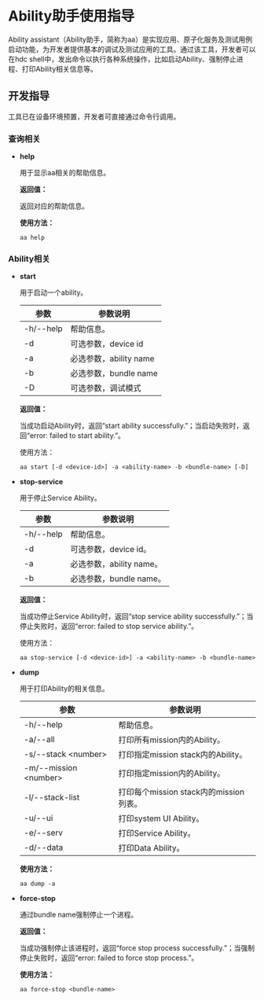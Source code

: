 # Ability助手使用指导

Ability assistant（Ability助手，简称为aa）是实现应用、原子化服务及测试用例启动功能，为开发者提供基本的调试及测试应用的工具。通过该工具，开发者可以在hdc shell中，发出命令以执行各种系统操作，比如启动Ability、强制停止进程、打印Ability相关信息等。

## 开发指导

工具已在设备环境预置，开发者可直接通过命令行调用。

### 查询相关

- **help**

  用于显示aa相关的帮助信息。

  **返回值：**

  返回对应的帮助信息。

  **使用方法：**

  ```
  aa help
  ```

### Ability相关

- **start**

  用于启动一个ability。

  | 参数      | 参数说明               |
  | --------- | ---------------------- |
  | -h/--help | 帮助信息。             |
  | -d        | 可选参数，device id    |
  | -a        | 必选参数，ability name |
  | -b        | 必选参数，bundle name  |
  | -D        | 可选参数，调试模式     |

  **返回值：**

  当成功启动Ability时，返回“start ability successfully.”；当启动失败时，返回“error: failed to start ability.”。

  使用方法：

  ```
  aa start [-d <device-id>] -a <ability-name> -b <bundle-name> [-D]
  ```
  
- **stop-service**

  用于停止Service Ability。

  | 参数      | 参数说明                 |
  | --------- | ------------------------ |
  | -h/--help | 帮助信息。               |
  | -d        | 可选参数，device id。    |
  | -a        | 必选参数，ability name。 |
  | -b        | 必选参数，bundle name。  |

  **返回值：**

  当成功停止Service Ability时，返回“stop service ability successfully.”；当停止失败时，返回“error: failed to stop service ability.”。

  使用方法：

  ```
  aa stop-service [-d <device-id>] -a <ability-name> -b <bundle-name>
  ```
  
- **dump**

  用于打印Ability的相关信息。

  | 参数                   | 参数说明                               |
  | ---------------------- | -------------------------------------- |
  | -h/--help              | 帮助信息。                             |
  | -a/--all               | 打印所有mission内的Ability。           |
  | -s/--stack \<number>   | 打印指定mission stack内的Ability。     |
  | -m/--mission \<number> | 打印指定mission内的Ability。           |
  | -l/--stack-list        | 打印每个mission stack内的mission列表。 |
  | -u/--ui                | 打印system UI Ability。                |
  | -e/--serv              | 打印Service Ability。                  |
  | -d/--data              | 打印Data Ability。                     |

  **使用方法：**

  ```
  aa dump -a
  ```

- **force-stop**

  通过bundle name强制停止一个进程。

  **返回值：**

  当成功强制停止该进程时，返回“force stop process successfully.”；当强制停止失败时，返回“error: failed to force stop process.”。

  **使用方法：**

  ```
  aa force-stop <bundle-name>
  ```